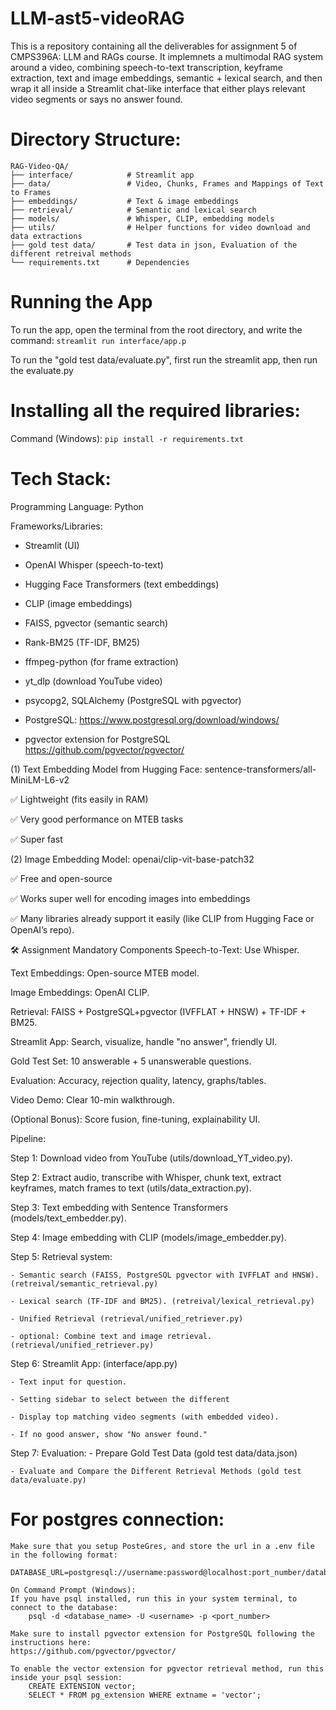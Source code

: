 # LLM-ast5-videoRAG
This is a repository containing all the deliverables for assignment 5 of CMPS396A: LLM and RAGs course. It implemnets a multimodal RAG system around a video, combining speech-to-text transcription, keyframe extraction, text and image embeddings, semantic + lexical search, and then wrap it all inside a Streamlit chat-like interface that either plays relevant video segments or says no answer found.

# Directory Structure:
```
RAG-Video-QA/
├── interface/            # Streamlit app
├── data/                 # Video, Chunks, Frames and Mappings of Text to Frames
├── embeddings/           # Text & image embeddings
├── retrieval/            # Semantic and lexical search
├── models/               # Whisper, CLIP, embedding models
├── utils/                # Helper functions for video download and data extractions
├── gold test data/       # Test data in json, Evaluation of the different retreival methods
└── requirements.txt      # Dependencies
```


# Running the App
To run the app, open the terminal from the root directory, 
and write the command: ```streamlit run interface/app.p```

To run the "gold test data/evaluate.py", first run the streamlit app, then run the evaluate.py

# Installing all the required libraries:
Command (Windows): ```pip install -r requirements.txt```

# Tech Stack:
Programming Language: Python

Frameworks/Libraries:

- Streamlit (UI)

- OpenAI Whisper (speech-to-text)

- Hugging Face Transformers (text embeddings)

- CLIP (image embeddings)

- FAISS, pgvector (semantic search)

- Rank-BM25 (TF-IDF, BM25)

- ffmpeg-python (for frame extraction)

- yt_dlp (download YouTube video)

- psycopg2, SQLAlchemy (PostgreSQL with pgvector)

- PostgreSQL: https://www.postgresql.org/download/windows/

- pgvector extension for PostgreSQL https://github.com/pgvector/pgvector/


(1) Text Embedding
Model from Hugging Face: sentence-transformers/all-MiniLM-L6-v2

✅ Lightweight (fits easily in RAM)

✅ Very good performance on MTEB tasks

✅ Super fast

(2) Image Embedding
Model: openai/clip-vit-base-patch32

✅ Free and open-source

✅ Works super well for encoding images into embeddings

✅ Many libraries already support it easily (like CLIP from Hugging Face or OpenAI’s repo).


🛠 Assignment Mandatory Components
Speech-to-Text: Use Whisper.

Text Embeddings: Open-source MTEB model.

Image Embeddings: OpenAI CLIP.

Retrieval: FAISS + PostgreSQL+pgvector (IVFFLAT + HNSW) + TF-IDF + BM25.

Streamlit App: Search, visualize, handle "no answer", friendly UI.

Gold Test Set: 10 answerable + 5 unanswerable questions.

Evaluation: Accuracy, rejection quality, latency, graphs/tables.

Video Demo: Clear 10-min walkthrough.

(Optional Bonus): Score fusion, fine-tuning, explainability UI.


Pipeline:

Step 1: Download video from YouTube (utils/download_YT_video.py).

Step 2: Extract audio, transcribe with Whisper, chunk text, extract keyframes, match frames to text (utils/data_extraction.py).

Step 3: Text embedding with Sentence Transformers (models/text_embedder.py).

Step 4: Image embedding with CLIP (models/image_embedder.py).

Step 5: Retrieval system:

    - Semantic search (FAISS, PostgreSQL pgvector with IVFFLAT and HNSW). (retreival/semantic_retrieval.py)

    - Lexical search (TF-IDF and BM25). (retreival/lexical_retrieval.py)
    
    - Unified Retrieval (retrieval/unified_retriever.py)

    - optional: Combine text and image retrieval. (retrieval/unified_retriever.py)

Step 6: Streamlit App: (interface/app.py)

    - Text input for question.

    - Setting sidebar to select between the different 

    - Display top matching video segments (with embedded video).

    - If no good answer, show "No answer found."

Step 7: Evaluation: 
    - Prepare Gold Test Data (gold test data/data.json)

    - Evaluate and Compare the Different Retrieval Methods (gold test data/evaluate.py)


# For postgres connection:
```
Make sure that you setup PosteGres, and store the url in a .env file in the following format:
    DATABASE_URL=postgresql://username:password@localhost:port_number/database_name

On Command Prompt (Windows):
If you have psql installed, run this in your system terminal, to connect to the database:
    psql -d <database_name> -U <username> -p <port_number>

Make sure to install pgvector extension for PostgreSQL following the instructions here:
https://github.com/pgvector/pgvector/

To enable the vector extension for pgvector retrieval method, run this inside your psql session:
    CREATE EXTENSION vector;
    SELECT * FROM pg_extension WHERE extname = 'vector';

```

